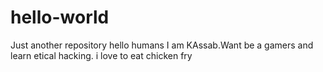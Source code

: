 # hello-world
Just another repository
hello humans
I am KAssab.Want be a gamers and learn etical hacking.
i love to eat chicken fry
